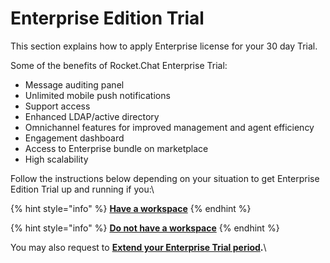 # Enterprise Edition Trial

This section explains how to apply Enterprise license for your 30 day Trial.

Some of the benefits of Rocket.Chat Enterprise Trial:

* Message auditing panel
* Unlimited mobile push notifications
* Support access
* Enhanced LDAP/active directory
* Omnichannel features for improved management and agent efficiency
* Engagement dashboard
* Access to Enterprise bundle on marketplace
* High scalability

Follow the instructions below depending on your situation to get Enterprise Edition Trial up and running if you:\\

{% hint style="info" %}
[**Have a workspace**](has-workspace.md)
{% endhint %}

{% hint style="info" %}
[**Do not have a workspace**](does-not-have-a-workspace.md)
{% endhint %}

You may also request to [**Extend your Enterprise Trial period**](extending-trial.md)**.**\\
